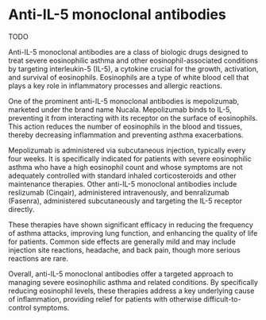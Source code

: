 # Anti-IL-5 monoclonal antibodies

TODO

Anti-IL-5 monoclonal antibodies are a class of biologic drugs designed to treat severe eosinophilic asthma and other eosinophil-associated conditions by targeting interleukin-5 (IL-5), a cytokine crucial for the growth, activation, and survival of eosinophils. Eosinophils are a type of white blood cell that plays a key role in inflammatory processes and allergic reactions.

One of the prominent anti-IL-5 monoclonal antibodies is mepolizumab, marketed under the brand name Nucala. Mepolizumab binds to IL-5, preventing it from interacting with its receptor on the surface of eosinophils. This action reduces the number of eosinophils in the blood and tissues, thereby decreasing inflammation and preventing asthma exacerbations.

Mepolizumab is administered via subcutaneous injection, typically every four weeks. It is specifically indicated for patients with severe eosinophilic asthma who have a high eosinophil count and whose symptoms are not adequately controlled with standard inhaled corticosteroids and other maintenance therapies. Other anti-IL-5 monoclonal antibodies include reslizumab (Cinqair), administered intravenously, and benralizumab (Fasenra), administered subcutaneously and targeting the IL-5 receptor directly.

These therapies have shown significant efficacy in reducing the frequency of asthma attacks, improving lung function, and enhancing the quality of life for patients. Common side effects are generally mild and may include injection site reactions, headache, and back pain, though more serious reactions are rare.

Overall, anti-IL-5 monoclonal antibodies offer a targeted approach to managing severe eosinophilic asthma and related conditions. By specifically reducing eosinophil levels, these therapies address a key underlying cause of inflammation, providing relief for patients with otherwise difficult-to-control symptoms.